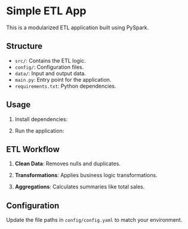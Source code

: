 # Simple ETL App

This is a modularized ETL application built using PySpark.

## Structure

- `src/`: Contains the ETL logic.
- `config/`: Configuration files.
- `data/`: Input and output data.
- `main.py`: Entry point for the application.
- `requirements.txt`: Python dependencies.

## Usage

1. Install dependencies:


2. Run the application:


## ETL Workflow

1. **Clean Data**:
Removes nulls and duplicates.

2. **Transformations**:
Applies business logic transformations.

3. **Aggregations**:
Calculates summaries like total sales.

## Configuration

Update the file paths in `config/config.yaml` to match your environment.
